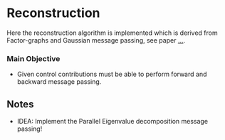 # Reconstruction
Here the reconstruction algorithm is implemented which is derived from Factor-graphs
and Gaussian message passing, see paper [...](missing).

### Main Objective
- Given control contributions must be able to perform forward and backward message passing.

## Notes
- IDEA: Implement the Parallel Eigenvalue decomposition message passing!
